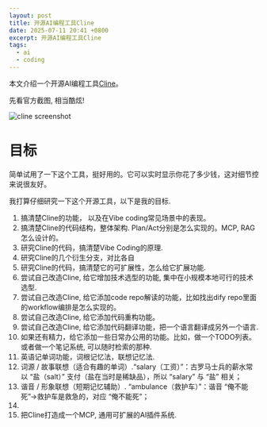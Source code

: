 ```yaml
---
layout: post
title: 开源AI编程工具Cline
date: 2025-07-11 20:41 +0800
excerpt: 开源AI编程工具Cline
tags:
  - ai
  - coding
---
```


本文介绍一个开源AI编程工具[Cline](https://github.com/cline/cline)。

先看官方截图, 相当酷炫!

![cline screenshot](/assets/img/Cline/demo.gif)


# 目标
简单试用了一下这个工具，挺好用的。它可以实时显示你花了多少钱，这对细节控来说很友好。

我打算仔细研究一下这个开源工具，以下是我的目标.

1. 搞清楚Cline的功能， 以及在Vibe coding常见场景中的表现。
1. 搞清楚Cline的代码结构，整体架构. Plan/Act分别是怎么实现的。MCP, RAG怎么设计的。
1. 研究Cline的代码，搞清楚Vibe Coding的原理.
1. 研究Cline的几个衍生分支，对比各自
1. 研究Cline的代码，搞清楚它的可扩展性，怎么给它扩展功能.
2. 尝试自己改造Cline, 给它增加技术选型的功能, 集中在小规模本地可行的技术选型.
1. 尝试自己改造Cline, 给它添加code repo解读的功能，比如找出dify repo里面的workflow编排是怎么实现的。
1. 尝试自己改造Cline, 给它添加代码重构功能。
1. 尝试自己改造Cline, 给它添加代码翻译功能，把一个语言翻译成另外一个语言.
1. 如果还有精力，给它添加一些日常办公用的功能。比如，做一个TODO列表。或者做一个笔记系统, 可以随时检索的那种.
1. 英语记单词功能，词根记忆法，联想记忆法.
  1. 词源 / 故事联想（适合有趣的单词）.“salary（工资）”：古罗马士兵的薪水常以 “盐（salt）” 支付（盐在当时是稀缺品），所以 “salary” 与 “盐” 相关；
  1. 谐音 / 形象联想（短期记忆辅助）. “ambulance（救护车）”：谐音 “俺不能死”→救护车是救急的，对应 “俺不能死”；
  1. 
1. 把Cline打造成一个MCP, 通用可扩展的AI插件系统.
